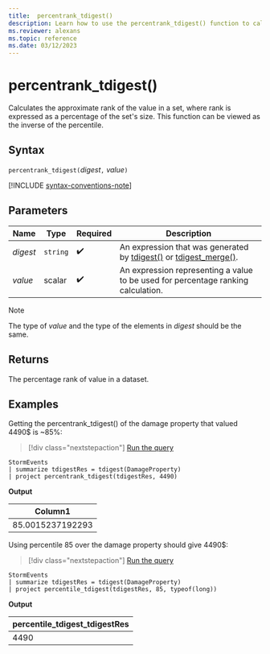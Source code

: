 ```yaml
---
title:  percentrank_tdigest()
description: Learn how to use the percentrank_tdigest() function to calculate the approximate rank of the value in a set.
ms.reviewer: alexans
ms.topic: reference
ms.date: 03/12/2023
---
```

# percentrank_tdigest()

Calculates the approximate rank of the value in a set, where rank is expressed as a percentage of the set's size.
This function can be viewed as the inverse of the percentile.

## Syntax

`percentrank_tdigest(`*digest*`,` *value*`)`

[!INCLUDE [syntax-conventions-note](../../includes/syntax-conventions-note.md)]

## Parameters

|Name|Type|Required|Description|
|--|--|--|--|
|*digest*| `string` | :heavy_check_mark:| An expression that was generated by [tdigest()](tdigest-aggregation-function.md) or [tdigest_merge()](tdigest-merge-aggregation-function.md).|
|*value*|scalar| :heavy_check_mark:|An expression representing a value to be used for percentage ranking calculation.|

> [!NOTE]
> The type of *value* and the type of the elements in *digest* should be the same.

## Returns

The percentage rank of value in a dataset.

## Examples

Getting the percentrank_tdigest() of the damage property that valued 4490$ is ~85%:

> [!div class="nextstepaction"]
> <a href="https://dataexplorer.azure.com/clusters/help/databases/Samples?query=H4sIAAAAAAAAAwsuyS/KdS1LzSsp5qpRKC7NzU0syqxKVShJyUxPLS4JSi1WsIVxNFwScxPTUwOK8gtSi0oqNYEaCorys1KTSxSAAslAM4oS87LjYaoRRugomJhYGmgCANhtajhsAAAA" target="_blank">Run the query</a>

```kusto
StormEvents
| summarize tdigestRes = tdigest(DamageProperty)
| project percentrank_tdigest(tdigestRes, 4490)
```

**Output**

|Column1|
|---|
|85.0015237192293|

Using percentile 85 over the damage property should give 4490$:

> [!div class="nextstepaction"]
> <a href="https://dataexplorer.azure.com/clusters/help/databases/Samples?query=H4sIAAAAAAAAAwsuyS/KdS1LzSsp5qpRKC7NzU0syqxKVShJyUxPLS4JSi1WsIVxNFwScxPTUwOK8gtSi0oqNYEaCorys1KTSxSAAslAMzJzUuNhihEm6ChYmOoolFQWpOanaeTk56VragIAa7SLZXcAAAA=" target="_blank">Run the query</a>

```kusto
StormEvents
| summarize tdigestRes = tdigest(DamageProperty)
| project percentile_tdigest(tdigestRes, 85, typeof(long))
```

**Output**

|percentile_tdigest_tdigestRes|
|---|
|4490|
